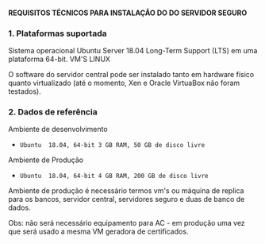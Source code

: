 #### REQUISITOS TÉCNICOS PARA INSTALAÇÃO DO DO SERVIDOR SEGURO

### 1. Plataformas suportada

Sistema operacional Ubuntu Server 18.04 Long-Term Support (LTS) em uma plataforma 64-bit. VM'S LINUX

O software do servidor central pode ser instalado tanto em hardware físico quanto virtualizado (até o momento, Xen e Oracle VirtuaBox não foram testados).


### 2. Dados de referência

Ambiente de desenvolvimento

* `Ubuntu  18.04, 64-bit 3 GB RAM, 50 GB de disco livre`  

Ambiente de Produção

* `Ubuntu  18.04, 64-bit 4 GB RAM, 200 GB de disco livre`

Ambiente de produção é necessário termos vm's ou máquina de replica para os bancos, servidor central, servidores seguro e duas de banco de dados. 

Obs: não será necessário equipamento para AC - em produção uma vez que será usado a mesma VM geradora de certificados.




